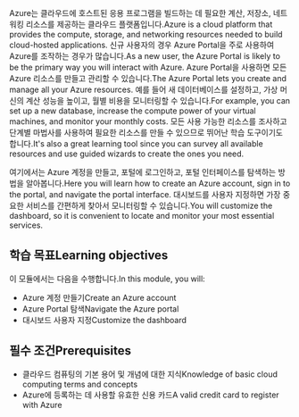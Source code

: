 <span data-ttu-id="dcc3e-101">Azure는 클라우드에 호스트된 응용 프로그램을 빌드하는 데 필요한 계산, 저장소, 네트워킹 리소스를 제공하는 클라우드 플랫폼입니다.</span><span class="sxs-lookup"><span data-stu-id="dcc3e-101">Azure is a cloud platform that provides the compute, storage, and networking resources needed to build cloud-hosted applications.</span></span> <span data-ttu-id="dcc3e-102">신규 사용자의 경우 Azure Portal을 주로 사용하여 Azure를 조작하는 경우가 많습니다.</span><span class="sxs-lookup"><span data-stu-id="dcc3e-102">As a new user, the Azure Portal is likely to be the primary way you will interact with Azure.</span></span> <span data-ttu-id="dcc3e-103">Azure Portal을 사용하면 모든 Azure 리소스를 만들고 관리할 수 있습니다.</span><span class="sxs-lookup"><span data-stu-id="dcc3e-103">The Azure Portal lets you create and manage all your Azure resources.</span></span> <span data-ttu-id="dcc3e-104">예를 들어 새 데이터베이스를 설정하고, 가상 머신의 계산 성능을 높이고, 월별 비용을 모니터링할 수 있습니다.</span><span class="sxs-lookup"><span data-stu-id="dcc3e-104">For example, you can set up a new database, increase the compute power of your virtual machines, and monitor your monthly costs.</span></span> <span data-ttu-id="dcc3e-105">모든 사용 가능한 리소스를 조사하고 단계별 마법사를 사용하여 필요한 리소스를 만들 수 있으므로 뛰어난 학습 도구이기도 합니다.</span><span class="sxs-lookup"><span data-stu-id="dcc3e-105">It's also a great learning tool since you can survey all available resources and use guided wizards to create the ones you need.</span></span>

<span data-ttu-id="dcc3e-106">여기에서는 Azure 계정을 만들고, 포털에 로그인하고, 포털 인터페이스를 탐색하는 방법을 알아봅니다.</span><span class="sxs-lookup"><span data-stu-id="dcc3e-106">Here you will learn how to create an Azure account, sign in to the portal, and navigate the portal interface.</span></span> <span data-ttu-id="dcc3e-107">대시보드를 사용자 지정하면 가장 중요한 서비스를 간편하게 찾아서 모니터링할 수 있습니다.</span><span class="sxs-lookup"><span data-stu-id="dcc3e-107">You will customize the dashboard, so it is convenient to locate and monitor your most essential services.</span></span>

## <a name="learning-objectives"></a><span data-ttu-id="dcc3e-108">학습 목표</span><span class="sxs-lookup"><span data-stu-id="dcc3e-108">Learning objectives</span></span>

<span data-ttu-id="dcc3e-109">이 모듈에서는 다음을 수행합니다.</span><span class="sxs-lookup"><span data-stu-id="dcc3e-109">In this module, you will:</span></span>

- <span data-ttu-id="dcc3e-110">Azure 계정 만들기</span><span class="sxs-lookup"><span data-stu-id="dcc3e-110">Create an Azure account</span></span>
- <span data-ttu-id="dcc3e-111">Azure Portal 탐색</span><span class="sxs-lookup"><span data-stu-id="dcc3e-111">Navigate the Azure portal</span></span>
- <span data-ttu-id="dcc3e-112">대시보드 사용자 지정</span><span class="sxs-lookup"><span data-stu-id="dcc3e-112">Customize the dashboard</span></span>

## <a name="prerequisites"></a><span data-ttu-id="dcc3e-113">필수 조건</span><span class="sxs-lookup"><span data-stu-id="dcc3e-113">Prerequisites</span></span>

- <span data-ttu-id="dcc3e-114">클라우드 컴퓨팅의 기본 용어 및 개념에 대한 지식</span><span class="sxs-lookup"><span data-stu-id="dcc3e-114">Knowledge of basic cloud computing terms and concepts</span></span>
- <span data-ttu-id="dcc3e-115">Azure에 등록하는 데 사용할 유효한 신용 카드</span><span class="sxs-lookup"><span data-stu-id="dcc3e-115">A valid credit card to register with Azure</span></span>